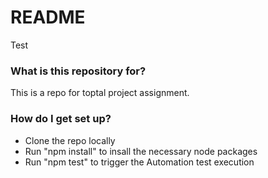 # README #
Test

### What is this repository for? ###

This is a repo for toptal project assignment. 

### How do I get set up? ###

* Clone the repo locally
* Run "npm install" to insall the necessary node packages
* Run "npm test" to trigger the Automation test execution 
